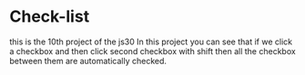 # Check-list
this is the 10th project of the js30
In this project you can see that if we click a checkbox and then click second checkbox with shift then all the checkbox between them are automatically checked. 
